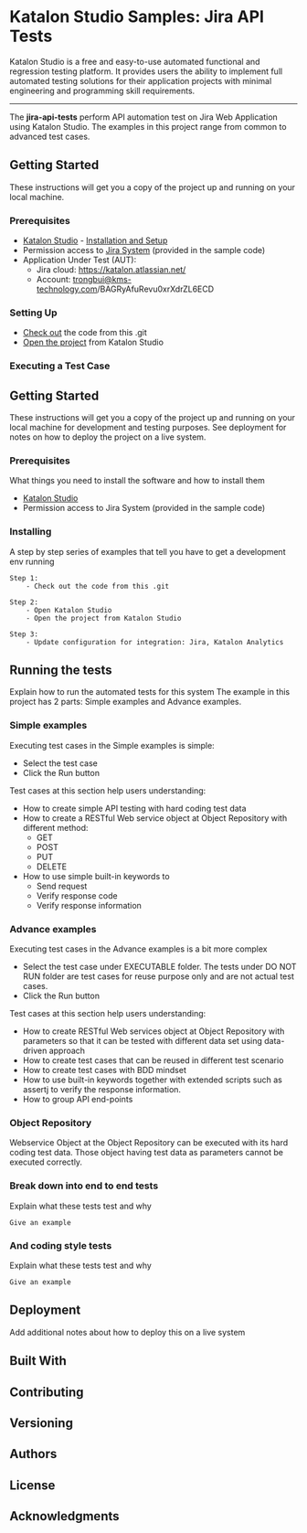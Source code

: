 # Katalon Studio Samples: Jira API Tests
Katalon Studio is a free and easy-to-use automated functional and regression testing platform. It provides users the ability to implement full automated testing solutions for their application projects with minimal engineering and programming skill requirements.
______
The **jira-api-tests** perform API automation test on Jira Web Application using Katalon Studio. The examples in this project range from common to advanced test cases.
## Getting Started
These instructions will get you a copy of the project up and running on your local machine.
### Prerequisites
- [Katalon Studio](https://www.katalon.com/) - [Installation and Setup](https://docs.katalon.com/x/HwAM)
- Permission access to [Jira System](https://katalon.atlassian.net) (provided in the sample code)
- Application Under Test (AUT):
     + Jira cloud: https://katalon.atlassian.net/
     + Account: trongbui@kms-technology.com/BAGRyAfuRevu0xrXdrZL6ECD
### Setting Up
- [Check out](https://git-scm.com/book/en/v2/Git-Basics-Getting-a-Git-Repository) the code from this .git
- [Open the project](https://docs.katalon.com//display/KD/Manage+Test+Project) from Katalon Studio
### Executing a Test Case     









## Getting Started

These instructions will get you a copy of the project up and running on your local machine for development and testing purposes. See deployment for notes on how to deploy the project on a live system.

### Prerequisites

What things you need to install the software and how to install them

- [Katalon Studio](https://www.katalon.com/)
- Permission access to Jira System (provided in the sample code)

### Installing

A step by step series of examples that tell you have to get a development env running

```
Step 1:
	- Check out the code from this .git

Step 2:
	- Open Katalon Studio
	- Open the project from Katalon Studio

Step 3:
	- Update configuration for integration: Jira, Katalon Analytics
```

## Running the tests

Explain how to run the automated tests for this system
The example in this project has 2 parts: Simple examples and Advance examples.

### Simple examples
Executing test cases in the Simple examples is simple:
- Select the test case
- Click the Run button

Test cases at this section help users understanding:
- How to create simple API testing with hard coding test data
- How to create a RESTful Web service object at Object Repository with different method: 
  - GET
  - POST
  - PUT
  - DELETE
- How to use simple built-in keywords to 
  - Send request
  - Verify response code
  - Verify response information


### Advance examples
Executing test cases in the Advance examples is a bit more complex
- Select the test case under EXECUTABLE folder. The tests under DO NOT RUN folder are test cases for reuse purpose only and are not actual test cases.
- Click the Run button

Test cases at this section help users understanding:
- How to create RESTful Web services object at Object Repository with parameters so that it can be tested with different data set using data-driven approach
- How to create test cases that can be reused in different test scenario
- How to create test cases with BDD mindset
- How to use built-in keywords together with extended scripts such as assertj to verify the response information.
- How to group API end-points

### Object Repository
Webservice Object at the Object Repository can be executed with its hard coding test data. Those object having test data as parameters cannot be executed correctly.

### Break down into end to end tests

Explain what these tests test and why

```
Give an example
```

### And coding style tests

Explain what these tests test and why

```
Give an example
```

## Deployment

Add additional notes about how to deploy this on a live system

## Built With

## Contributing

## Versioning

## Authors

## License

## Acknowledgments
